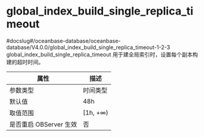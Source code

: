 global_index_build_single_replica_timeout
==============================================================
#docslug#/oceanbase-database/oceanbase-database/V4.0.0/global_index_build_single_replica_timeout-1-2-3
global_index_build_single_replica_timeout 用于建全局索引时，设置每个副本构建的超时时间。


|      **属性**      |  **描述**   |
|------------------|-----------|
| 参数类型             | 时间类型      |
| 默认值              | 48h       |
| 取值范围             | \[1h, +∞) |
| 是否重启 OBServer 生效 | 否         |
